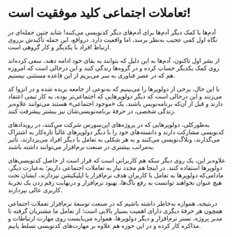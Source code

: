 # تعاملات اجتماعی کلید موفقیت است!

آدم‌ها با کمک دیگر آدم‌ها برای آدم‌های دیگر کدنویسی می‌کنند! شاید چنین جمله‌ای در نگاه اول کمی عجیب به‌نظر برسد، اما واقعیت دارد. درواقع، این جمله تأکیدش برروی ارتباط افراد با یکدیگر و کار گروهی است.

از بشر اول تاکنون، آدم‌ها به این دلیل که بتوانند به بقای خود ادامه دهند، سعی کرده‌اند روی کمک یکدیگر حساب کرده و در گروه‌ها زندگی کنند و این درحالی است که امروزه هم که در عصر فناوری به‌ سر می‌بریم از این قاعده مستثنی نیستیم.

با این حال، برخی از دولوپرها را می‌بینیم که به‌نوعی از جامعه بریده شده و در انزوا کد می‌زنند و این درحالی است که دیگر دولوپرهایی که اجتماعی‌تر بوده،‌ به کار تیمی اعتقاد دارند و قبل از آن‌که برنامه‌نویس باشند، یک «موجود اجتماعی» هستند می‌توانند علاوه‌بر زندگی شخصی، در حرفهٔ برنامه‌نویسی‌شان نیز بیشتر پیشرفت کنند.

به‌طورکلی، دولوپرهایی که در پروژه‌های اپن‌سورس شرکت می‌کنند، در رویدادهای کدنویسی مشارکت دارند و دانسته‌های خود را با دیگر دولوپرهای غالباً تازه‌کار به اشتراک می‌گذارند، وبلاگ‌نویسی می‌کنند و به هر شکلی به تعامل با دیگر افراد می‌پردازند، تأثیر به‌مراتب بیشتری در صنعت نرم‌افزار می‌توانند داشته باشند.

علاوه‌بر این، یک روی دیگر سکه هم کاربرانی است که قرار است از حاصل کدنویسی‌های دولوپرها استفاده کنند. در اینجا هم مجدد نیاز به تعاملات اجتماعی داریم؛ به‌عبارت دیگر، مادامی‌که دولوپرها به تعامل با کاربران هدف نرم‌افزار یا اپلیکیشن نپردازند، ایشان تحت هیچ عنوان نخواهند توانست به رفع باگ‌ها، بهبود نرم‌افزار و درنهایت رقم زدن یک تجربه‌ٔ کاربری عالی بپردازند.

درنتیجه، همواره به‌خاطر داشته باشیم که در صنعت توسعهٔ نرم‌افزار تعملات اجتماعی همچون هر حرفه‌ٔ دیگری دارای اهمیت بسیار بالایی است؛ از تعامل ما مشتریان گرفته تا مدیر پروژه، تستر نرم‌افزار و دیگر دولوپرها، همواره می‌بایست روی مهارت ارتباطات و مذاکره کار کرده و در این حوزه هم علاوه بر مهارت‌های کدنویسی تسلط یابیم.

